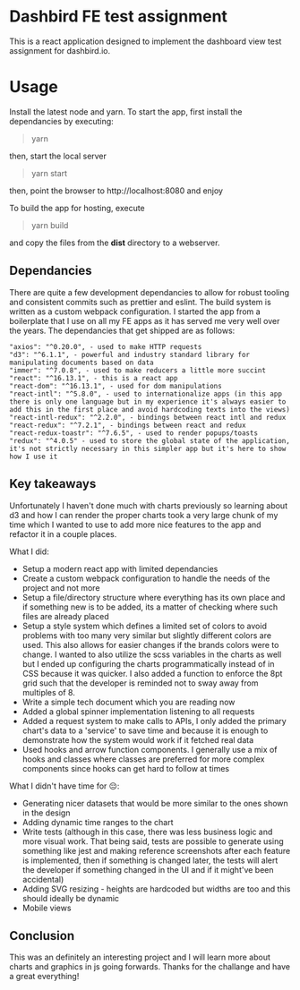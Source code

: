 # Dashbird FE test assignment

This is a react application designed to implement the dashboard view test assignment for dashbird.io.

# Usage

Install the latest node and yarn. To start the app, first install the dependancies by executing:
> yarn

then, start the local server
> yarn start

then, point the browser to http://localhost:8080 and enjoy

To build the app for hosting, execute
> yarn build

and copy the files from the **dist** directory to a webserver.

## Dependancies

There are quite a few development dependancies to allow for robust tooling and consistent commits such as prettier and eslint. The build system is written as a custom webpack configuration. I started the app from a boilerplate that I use on all my FE apps as it has served me very well over the years. The dependancies that get shipped are as follows:

    "axios": "^0.20.0", - used to make HTTP requests
    "d3": "^6.1.1", - powerful and industry standard library for manipulating documents based on data
    "immer": "^7.0.8", - used to make reducers a little more succint
    "react": "^16.13.1", - this is a react app
    "react-dom": "^16.13.1", - used for dom manipulations
    "react-intl": "^5.8.0", - used to internationalize apps (in this app there is only one language but in my experience it's always easier to add this in the first place and avoid hardcoding texts into the views)
    "react-intl-redux": "^2.2.0", - bindings between react intl and redux
    "react-redux": "^7.2.1", - bindings between react and redux
    "react-redux-toastr": "^7.6.5", - used to render popups/toasts
    "redux": "^4.0.5" - used to store the global state of the application, it's not strictly necessary in this simpler app but it's here to show how I use it

## Key takeaways

Unfortunately I haven't done much with charts previously so learning about d3 and how I can render the proper charts took a very large chunk of my time which I wanted to use to add more nice features to the app and refactor it in a couple places.

What I did:
* Setup a modern react app with limited dependancies
* Create a custom webpack configuration to handle the needs of the project and not more
* Setup a file/directory structure where everything has its own place and if something new is to be added, its a matter of checking where such files are already placed
* Setup a style system which defines a limited set of colors to avoid problems with too many very similar but slightly different colors are used. This also allows for easier changes if the brands colors were to change. I wanted to also utilize the scss variables in the charts as well but I ended up configuring the charts programmatically instead of in CSS because it was quicker. I also added a function to enforce the 8pt grid such that the developer is reminded not to sway away from multiples of 8.
* Write a simple tech document which you are reading now
* Added a global spinner implementation listening to all requests
* Added a request system to make calls to APIs, I only added the primary chart's data to a 'service' to save time and because it is enough to demonstrate how the system would work if it fetched real data
* Used hooks and arrow function components. I generally use a mix of hooks and classes where classes are preferred for more complex components since hooks can get hard to follow at times

What I didn't have time for 😔:
* Generating nicer datasets that would be more similar to the ones shown in the design
* Adding dynamic time ranges to the chart
* Write tests (although in this case, there was less business logic and more visual work. That being said, tests are possible to generate using something like jest and making reference screenshots after each feature is implemented, then if something is changed later, the tests will alert the developer if something changed in the UI and if it might've been accidental)
* Adding SVG resizing - heights are hardcoded but widths are too and this should ideally be dynamic
* Mobile views

## Conclusion

This was an definitely an interesting project and I will learn more about charts and graphics in js going forwards. Thanks for the challange and have a great everything!
